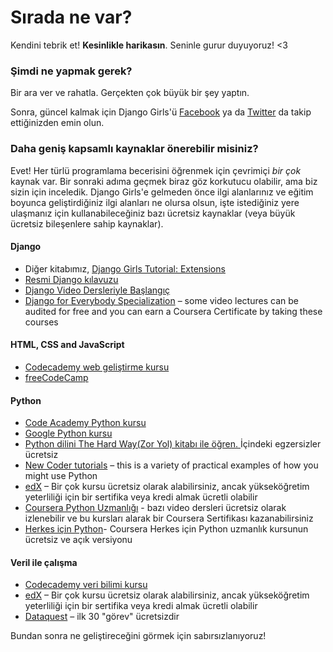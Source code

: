 # Sırada ne var?

Kendini tebrik et! **Kesinlikle harikasın**. Seninle gurur duyuyoruz! <3

### Şimdi ne yapmak gerek?

Bir ara ver ve rahatla. Gerçekten çok büyük bir şey yaptın.

Sonra, güncel kalmak için Django Girls'ü [Facebook](http://facebook.com/djangogirls) ya da [Twitter](https://twitter.com/djangogirls) da takip ettiğinizden emin olun.

### Daha geniş kapsamlı kaynaklar önerebilir misiniz?

Evet! Her türlü programlama becerisini öğrenmek için çevrimiçi *bir çok* kaynak var. Bir sonraki adıma geçmek biraz göz korkutucu olabilir, ama biz sizin için inceledik. Django Girls'e gelmeden önce ilgi alanlarınız ve eğitim boyunca geliştirdiğiniz ilgi alanları ne olursa olsun, işte istediğiniz yere ulaşmanız için kullanabileceğiniz bazı ücretsiz kaynaklar (veya büyük ücretsiz bileşenlere sahip kaynaklar).

#### Django

- Diğer kitabımız, [Django Girls Tutorial: Extensions](https://tutorial-extensions.djangogirls.org/)
- [Resmi Django kılavuzu](https://docs.djangoproject.com/en/2.2/intro/tutorial01/)
- [Django Video Dersleriyle Başlangıç](http://www.gettingstartedwithdjango.com/)
- [Django for Everybody Specialization](https://www.coursera.org/specializations/django) – some video lectures can be audited for free and you can earn a Coursera Certificate by taking these courses

#### HTML, CSS and JavaScript

- [Codecademy web geliştirme kursu](https://www.codecademy.com/learn/paths/web-development)
- [freeCodeCamp](https://www.freecodecamp.org/)

#### Python

- [Code Academy Python kursu](https://www.codecademy.com/learn/learn-python)
- [Google Python kursu](https://developers.google.com/edu/python/)
- [Python dilini The Hard Way(Zor Yol) kitabı ile öğren. ](http://learnpythonthehardway.org/book/) İçindeki egzersizler ücretsiz 
- [New Coder tutorials](http://newcoder.io/tutorials/) – this is a variety of practical examples of how you might use Python
- [edX](https://www.edx.org/course?search_query=python) – Bir çok kursu ücretsiz olarak alabilirsiniz, ancak yükseköğretim yeterliliği için bir sertifika veya kredi almak ücretli olabilir
- [Coursera Python Uzmanlığı](https://www.coursera.org/specializations/python) - bazı video dersleri ücretsiz olarak izlenebilir ve bu kursları alarak bir Coursera Sertifikası kazanabilirsiniz
- [Herkes için Python](https://www.py4e.com/)- Coursera Herkes için Python uzmanlık kursunun ücretsiz ve açık versiyonu

#### Veril ile çalışma

- [Codecademy veri bilimi kursu](https://www.codecademy.com/learn/paths/data-science)
- [edX](https://www.edx.org/course/?search_query=python&subject=Data%20Analysis%20%26%20Statistics) – Bir çok kursu ücretsiz olarak alabilirsiniz, ancak yükseköğretim yeterliliği için bir sertifika veya kredi almak ücretli olabilir
- [Dataquest](https://www.dataquest.io/) – ilk 30 "görev" ücretsizdir

Bundan sonra ne geliştireceğini görmek için sabırsızlanıyoruz!